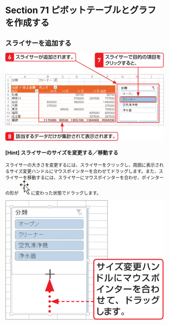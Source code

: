 # Section 71 ピボットテーブルとグラフを作成する

## スライサーを追加する

![](004.png)

### [Hint] スライサーのサイズを変更する／移動する

スライサーの大きさを変更するには、スライサーをクリックし、周囲に表示されるサイズ変更ハンドルにマウスポインターを合わせてドラッグします。また、スライサーを移動するには、スライサーにマウスポインターを合わせ、ポインターの形が ![](icon_pointer3.png) に変わった状態でドラッグします。

![hint](003.png)
